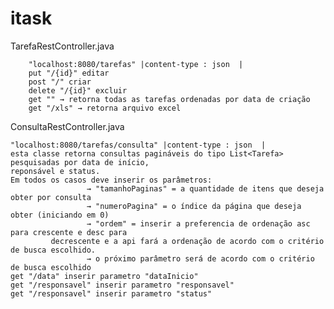 # itask

TarefaRestController.java




		"localhost:8080/tarefas" |content-type : json  |
		put "/{id}" editar
		post "/" criar
		delete "/{id}" excluir
		get "" → retorna todas as tarefas ordenadas por data de criação
		get "/xls" → retorna arquivo excel
       
ConsultaRestController.java


    "localhost:8080/tarefas/consulta" |content-type : json  |
    esta classe retorna consultas pagináveis do tipo List<Tarefa> pesquisadas por data de início, 
    reponsável e status.
    Em todos os casos deve inserir os parâmetros:
                     → "tamanhoPaginas" = a quantidade de itens que deseja obter por consulta
                     → "numeroPagina" = o índice da página que deseja obter (iniciando em 0)
                     → "ordem" = inserir a preferencia de ordenação asc para crescente e desc para
		     decrescente e a api fará a ordenação de acordo com o critério de busca escolhido.
                     → o próximo parâmetro será de acordo com o critério de busca escolhido
    get "/data" inserir parametro "dataInicio"
    get "/responsavel" inserir parametro "responsavel"
    get "/responsavel" inserir parametro "status"
    
